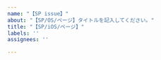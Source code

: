 ```yaml
---
name: "【SP issue】"
about: "【SP/OS/ページ】タイトルを記入してください。"
title: "【SP/iOS/ページ】"
labels: ''
assignees: ''

---
```



